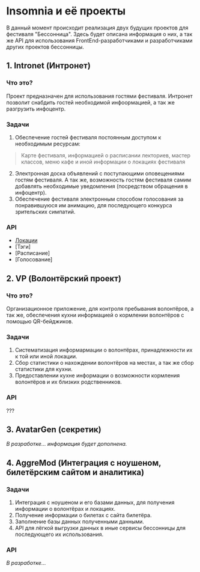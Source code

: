 # Insomnia и её проекты

В данный момент происходит реализация двух будущих проектов для фестиваля "Бессонница".
Здесь будет описана информация о них, а так же API для использования FrontEnd-разработчиками и разработчиками других проектов бессонницы.

## 1. Intronet (Интронет)
### Что это?
Проект предназначен для использования гостями фестиваля. Интронет позволит снабдить гостей необходимой инфоормацией, а так же разгрузить инфоцентр.
### Задачи
1. Обеспечение гостей фестиваля постоянным доступом к необходимым ресурсам:
>Карте фестиваля, информацией о расписании лекториев, мастер классов, меню кафе и иной информации о локациях фестиваля
2. Электронная доска объявлений с поступающими оповещениями гостям фестиваля. А так же, возможность гостям фестиваля самим добавлять необходимые уведомления (посредством обращения в инфоцентр).
3. Обеспечение фестиваля электронным способом голосования за понравившуюся им анимацию, для последующего конкурса зрительских симпатий.

### API
+ [Локации](https://github.com/Insomnia-IT/Wiki/blob/main/intronet-backend/locations.md#%D0%BB%D0%BE%D0%BA%D0%B0%D1%86%D0%B8%D0%B8-%D1%84%D0%B5%D1%81%D1%82%D0%B8%D0%B2%D0%B0%D0%BB%D1%8F)
+ [Тэги]
+ [Расписание]
+ [Голосование]

## 2. VP (Волонтёрский проект)
### Что это?
Организационное приложение, для контроля пребывания волонтёров, а так же, обеспечения кухни информацией о кормлении волонтёров с помощью QR-бейджиков.
### Задачи
1. Систематизация информармации о волонтёрах, принадлежности их к той или иной локации.
2. Сбор статистики о нахождении волонтёров на местах, а так же сбор статистики для кухни.
3. Предоставлении кухне информации о возможности кормления волонтёров и их близких родственников.

### API

???

## 3. AvatarGen (секретик)
_В разработке... информация будет дополнена._

## 4. AggreMod (Интеграция с ноушеном, билетёрским сайтом и аналитика)
### Задачи
1. Интеграция с ноушеном и его базами данных, для получения информации о волонтёрах и локациях.
2. Получение информации о билетах с сайта билетёра.
3. Заполнение базы данных полученными данными.
4. API для лёгкой выгрузки данных в иные сервисы бессонницы для последующего их использования.

### API

_В разработке..._
